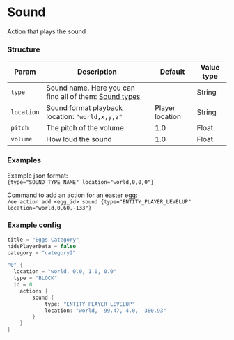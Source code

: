 # Sound

Action that plays the sound

### Structure
| Param      | Description                                                                                                                 | Default         | Value type |
|------------|-----------------------------------------------------------------------------------------------------------------------------|-----------------|------------|
| `type`     | Sound name. Here you can find all of them:  [Sound types](https://hub.spigotmc.org/javadocs/spigot/org/bukkit/Sound.html)   |                 |   String   |
| `location` | Sound format playback location: `"world,x,y,z"`                                                                             | Player location |   String   |
| `pitch`    | The pitch of the volume                                                                                                     | 1.0             |    Float   |
| `volume`   | How loud the sound                                                                                                          | 1.0             |    Float   |

### Examples
Example json format:  
`{type="SOUND_TYPE_NAME" location="world,0,0,0"}`

Command to add an action for an easter egg:  
`/ee action add <egg_id> sound {type="ENTITY_PLAYER_LEVELUP" location="world,0,60,-133"}`

### Example config

[comment]: <> (armasm, d, ini, kotlin, makefile, perl, python, r, swift, x86asm)

```kotlin
title = "Eggs Category"
hidePlayerData = false
category = "category2"

"0" {
  location = "world, 0.0, 1.0, 0.0"
  type = "BLOCK"
  id = 0
    actions {
        sound {
            type: "ENTITY_PLAYER_LEVELUP"
            location: "world, -99.47, 4.0, -380.93"
        }
    }
}
```